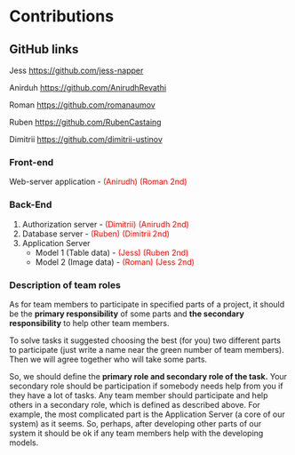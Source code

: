 ﻿# **Contributions**

## **GitHub links**

Jess <https://github.com/jess-napper> 

Anirduh <https://github.com/AnirudhRevathi>

Roman <https://github.com/romanaumov>

Ruben <https://github.com/RubenCastaing>

Dimitrii <https://github.com/dimitrii-ustinov>


### **Front-end**

Web-server application - <span style="color:red;">(Anirudh) (Roman 2nd)</span>

### **Back-End**

1. Authorization server - <span style="color:red">(Dimitrii) (Anirudh 2nd)</span> 
1. Database server - <span style="color:red">(Ruben) (Dimitrii 2nd)</span>
1. Application Server
   - Model 1 (Table data) - <span style="color:red">(Jess) (Ruben 2nd)</span>
   - Model 2 (Image data) - <span style="color:red">(Roman) (Jess 2nd)</span>


### **Description of team roles**

As for team members to participate in specified parts of a project, it should be the **primary responsibility** of some parts and **the secondary responsibility** to help other team members. 

To solve tasks it suggested choosing the best (for you) two different parts to participate (just write a name near the green number of team members). Then we will agree together who will take some parts.

So, we should define the **primary role and secondary role of the task.** Your secondary role should be participation if somebody needs help from you if they have a lot of tasks. Any team member should participate and help others in a secondary role, which is defined as described above. For example, the most complicated part is the Application Server (a core of our system) as it seems. So, perhaps, after developing other parts of our system it should be ok if any team members help with the developing models.
